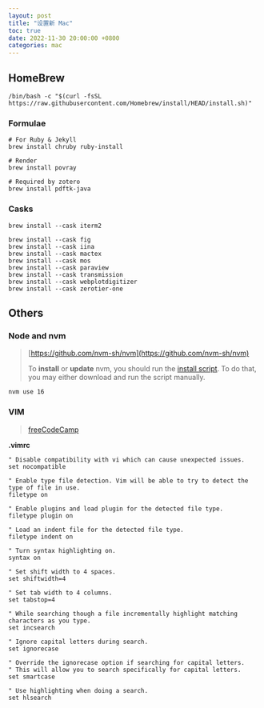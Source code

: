 ```yaml
---
layout: post
title: "设置新 Mac"
toc: true
date: 2022-11-30 20:00:00 +0800
categories: mac
---
```


## HomeBrew

```shell
/bin/bash -c "$(curl -fsSL https://raw.githubusercontent.com/Homebrew/install/HEAD/install.sh)"
```

### Formulae

```shell
# For Ruby & Jekyll
brew install chruby ruby-install

# Render
brew install povray

# Required by zotero
brew install pdftk-java
```



### Casks

```shell
brew install --cask iterm2

brew install --cask fig
brew install --cask iina
brew install --cask mactex
brew install --cask mos
brew install --cask paraview
brew install --cask transmission
brew install --cask webplotdigitizer
brew install --cask zerotier-one
```



## Others

### Node and nvm

> [https://github.com/nvm-sh/nvm](https://github.com/nvm-sh/nvm)
>
> To **install** or **update** nvm, you should run the [install script](https://github.com/nvm-sh/nvm/blob/v0.39.2/install.sh). To do that, you may either download and run the script manually.

```shell
nvm use 16
```



### VIM

> [freeCodeCamp](https://www.freecodecamp.org/news/vimrc-configuration-guide-customize-your-vim-editor/)

**.vimrc**

```shell
" Disable compatibility with vi which can cause unexpected issues.
set nocompatible

" Enable type file detection. Vim will be able to try to detect the type of file in use.
filetype on

" Enable plugins and load plugin for the detected file type.
filetype plugin on

" Load an indent file for the detected file type.
filetype indent on

" Turn syntax highlighting on.
syntax on

" Set shift width to 4 spaces.
set shiftwidth=4

" Set tab width to 4 columns.
set tabstop=4

" While searching though a file incrementally highlight matching characters as you type.
set incsearch

" Ignore capital letters during search.
set ignorecase

" Override the ignorecase option if searching for capital letters.
" This will allow you to search specifically for capital letters.
set smartcase

" Use highlighting when doing a search.
set hlsearch
```

